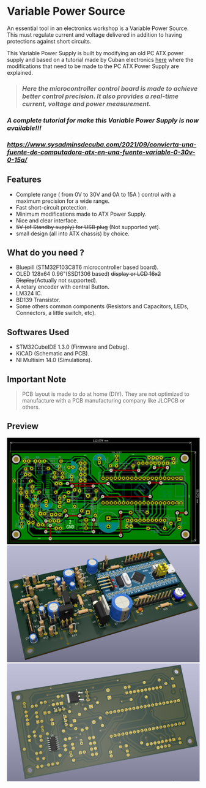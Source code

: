 # Variable Power Source

An essential tool in an electronics workshop is a Variable Power Source. This must regulate current and voltage delivered in addition to having protections against short circuits.

This Variable Power Supply is built by modifying an old PC ATX power supply and based on a tutorial made by Cuban electronics [here](http://cubaelectronica.blogspot.com/2017/06/hacer-fuente-atx-pc-variable-desde-1-28.html) where the modifications that need to be made to the PC ATX Power Supply are explained.

>### _**Here the microcontroller control board is made to achieve better control precision. It also provides a real-time current, voltage and power measurement.**_

### _**A complete tutorial for make this Variable Power Supply is now available!!!**_
### _**https://www.sysadminsdecuba.com/2021/09/convierta-una-fuente-de-computadora-atx-en-una-fuente-variable-0-30v-0-15a/**_

## Features

* Complete range ( from 0V to 30V and 0A to 15A ) control with a maximum precision for a wide range.
* Fast short-circuit protection.
* Minimum modifications made to ATX Power Supply.
* Nice and clear interface.
* ~~5V (of Standby supply) for USB plug~~ (Not supported yet).
* small design (all into ATX chassis) by choice.

## What do you need ?

* Bluepill (STM32F103C8T6 microcontroller based board).
* OLED 128x64 0.96"(SSD1306 based)  ~~display or LCD 16x2 Display~~(Actually not supported).
* A rotary encoder with central Button.
* LM324 IC.
* BD139 Transistor.
* Some others common components (Resistors and Capacitors, LEDs, Connectors, a little switch, etc).

## Softwares Used

* STM32CubeIDE 1.3.0 (Firmware and Debug).
* KiCAD (Schematic and PCB).
* NI Multisim 14.0 (Simulations).


## **Important Note**

>PCB layout is made to do at home (DIY). They are not optimized to manufacture with a PCB manufacturing company like JLCPCB or others.

## Preview

![PCB](pcb_preview_1.png)
![PCB](pcb_preview_2.png)
![PCB](pcb_preview_3.png)


